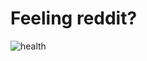 # Feeling reddit?

![health](https://github.com/justinawrey/imfeelingreddit/actions/workflows/health.yaml/badge.svg)
